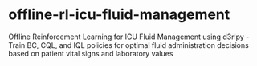 # offline-rl-icu-fluid-management
Offline Reinforcement Learning for ICU Fluid Management using d3rlpy - Train BC, CQL, and IQL policies for optimal fluid administration decisions based on patient vital signs and laboratory values
